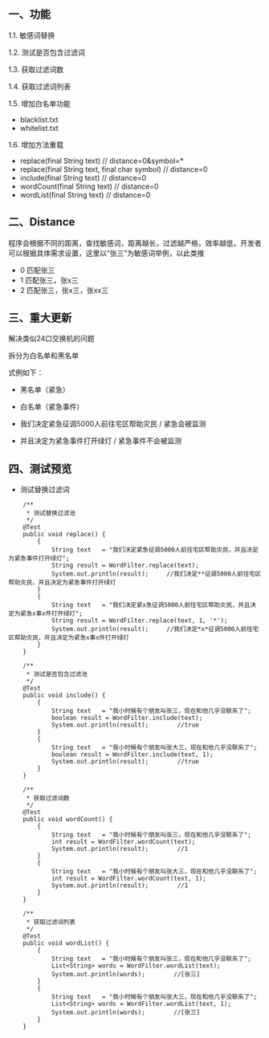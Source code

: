 ## 一、功能 ##

1.1. 敏感词替换

1.2. 测试是否包含过滤词

1.3. 获取过滤词数

1.4. 获取过滤词列表

1.5. 增加白名单功能

- blacklist.txt
- whitelist.txt

1.6. 增加方法重载

- replace(final String text)                     // distance=0&symbol=*
- replace(final String text, final char symbol)  // distance=0
- include(final String text)                     // distance=0
- wordCount(final String text)                   // distance=0
- wordList(final String text)                    // distance=0


## 二、Distance ##

程序会根据不同的距离，查找敏感词，距离越长，过滤越严格，效率越低，开发者可以根据具体需求设置，这里以“张三”为敏感词举例，以此类推

  
- 0  匹配张三
- 1  匹配张三，张x三
- 2  匹配张三，张x三，张xx三


## 三、重大更新 ##

解决类似24口交换机的问题

拆分为白名单和黑名单

式例如下：

- 黑名单（紧急）
- 白名单（紧急事件）


- 我们决定紧急征调5000人前往宅区帮助灾民 / 紧急会被监测
- 并且决定为紧急事件打开绿灯 / 紧急事件不会被监测


## 四、测试预览 ##


* 测试替换过滤词
```
    /**
	 * 测试替换过滤池
	 */
    @Test
    public void replace() {
        {
            String text   = "我们决定紧急征调5000人前往宅区帮助灾民，并且决定为紧急事件打开绿灯";
            String result = WordFilter.replace(text);
            System.out.println(result);		//我们决定**征调5000人前往宅区帮助灾民，并且决定为紧急事件打开绿灯
        }
        {
            String text   = "我们决定紧x急征调5000人前往宅区帮助灾民，并且决定为紧急x事x件打开绿灯";
            String result = WordFilter.replace(text, 1, '*');
            System.out.println(result);		//我们决定*x*征调5000人前往宅区帮助灾民，并且决定为紧急x事x件打开绿灯
        }
    }

    /**
	 * 测试是否包含过滤池
	 */
    @Test
    public void include() {
        {
            String text   = "我小时候有个朋友叫张三，现在和他几乎没联系了";
            boolean result = WordFilter.include(text);
            System.out.println(result);        //true
        }
        {
            String text   = "我小时候有个朋友叫张大三，现在和他几乎没联系了";
            boolean result = WordFilter.include(text, 1);
            System.out.println(result);        //true
        }
    }
	
	/**
	 * 获取过滤词数
	 */
    @Test
    public void wordCount() {
        {
            String text   = "我小时候有个朋友叫张三，现在和他几乎没联系了";
            int result = WordFilter.wordCount(text);
            System.out.println(result);        //1
        }
        {
            String text   = "我小时候有个朋友叫张大三，现在和他几乎没联系了";
            int result = WordFilter.wordCount(text, 1);
            System.out.println(result);        //1
        }
    }
	
	/**
	 * 获取过滤词列表
	 */
    @Test
    public void wordList() {
        {
            String text   = "我小时候有个朋友叫张三，现在和他几乎没联系了";
            List<String> words = WordFilter.wordList(text);
            System.out.println(words);        //[张三]
        }
        {
            String text   = "我小时候有个朋友叫张大三，现在和他几乎没联系了";
            List<String> words = WordFilter.wordList(text, 1);
            System.out.println(words);        //[张三]
        }
    }
```

